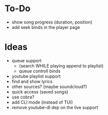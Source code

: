 # To-Do

- show song progress (duration, position)
- add seek binds in the player page

# Ideas

- queue support 
    - (search WHILE playing append to playlist)
    - queue controll binds
- youtube playlist support
- find and show lyrics
- other sources? (maybe soundcloud?)
- quick access (saved songs)
- use cobra?
- add CLI mode (instead of TUI)
- remove youtube-dl dep on the live support
